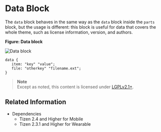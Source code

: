 # Data Block

The `data` block behaves in the same way as the `data` block inside the `parts` block, but the usage is different: this block is useful for data that covers the whole theme, such as license information, version, and authors.

**Figure: Data block**

![Data block](./media/diagram_data.png)

```
data {
   item: "key" "value";
   file: "otherkey" "filename.ext";
}
```

> **Note**  
> Except as noted, this content is licensed under [LGPLv2.1+](http://opensource.org/licenses/LGPL-2.1).

## Related Information
- Dependencies
  - Tizen 2.4 and Higher for Mobile
  - Tizen 2.3.1 and Higher for Wearable
